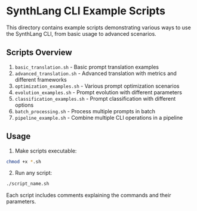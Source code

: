 # SynthLang CLI Example Scripts

This directory contains example scripts demonstrating various ways to use the SynthLang CLI, from basic usage to advanced scenarios.

## Scripts Overview

1. `basic_translation.sh` - Basic prompt translation examples
2. `advanced_translation.sh` - Advanced translation with metrics and different frameworks
3. `optimization_examples.sh` - Various prompt optimization scenarios
4. `evolution_examples.sh` - Prompt evolution with different parameters
5. `classification_examples.sh` - Prompt classification with different options
6. `batch_processing.sh` - Process multiple prompts in batch
7. `pipeline_example.sh` - Combine multiple CLI operations in a pipeline

## Usage

1. Make scripts executable:
```bash
chmod +x *.sh
```

2. Run any script:
```bash
./script_name.sh
```

Each script includes comments explaining the commands and their parameters.
